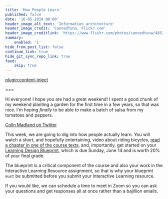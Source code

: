 ```yaml
---
title: 'How People Learn'
published: false
date: '16-05-2019 00:00'
header_image_alt_text: 'Information architecture'
header_image_credit: 'CannedTuna, Flickr.com'
header_image_creditlink: 'https://www.flickr.com/photos/cannedtuna/4853380320/'
summary:
    enabled: '1'
hide_from_post_list: false
continue_link: true
hide_git_sync_repo_link: true
feed:
    skip: true
---
```


[plugin:content-inject](_week-2)



===

Hi everyone! I hope you are had a great weekend! I spent a good chunk of my weekend planting a garden for the first time in a few years, so that was nice. I'm hoping *finally* to be able to make a batch of salsa from my tomatoes and peppers.

<a class="embedly-card" data-card-controls="0" href="https://twitter.com/colinmadland/status/1259652403332169728?s=20">Colin Madland on Twitter</a>
<script async src="//cdn.embedly.com/widgets/platform.js" charset="UTF-8"></script>

This week, we are going to dig into how people actually learn. You will watch a short, and hopefully entertaining, video about riding bicycles, [read a chapter in one of the course texts](https://edtechbooks.org/lidtfoundations/learning_and_instruction), and, importantly, get started on your [Learning Design Blueprint](https://edtechuvic.ca/edci335/learning-design-blueprint/), which is due Sunday, June 14 and is worth 20% of your final grade.

The blueprint is a critical component of the course and also your work in the Interactive Learning Resource assignment, so that is why your blueprint `must` be submitted before you submit your Interactive Learning resource.

If you would like, we can schedule a time to meet in Zoom so you can ask your questions and get responses all at once rather than a bajillion emails.
